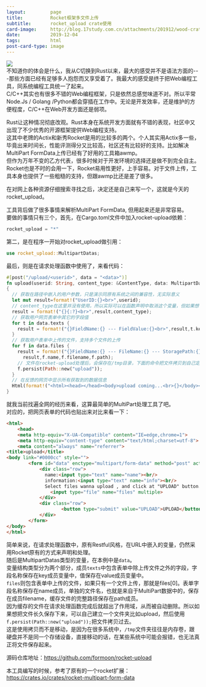```yaml
---
layout:         page
title:          Rocket框架多文件上传
subtitle:       rocket_upload crate使用
card-image:		http://blog.17study.com.cn/attachments/201912/wood-crate.jpg
date:           2019-12-04
tags:           html
post-card-type: image
---
```

![](http://blog.17study.com.cn/attachments/201912/wood-crate.jpg)  
不知道你的体会是什么，我从C切换到Rust以来，最大的感受并不是语法方面的---那些方面已经有足够多人抱怨而又享受着了。我最大的感受是终于把Web编程工具，同系统编程工具统一了起来。  
C/C++其实也有很多不错的Web编程框架，只是依然总感觉味道不对。所以平常Node.Js / Golang /Python都会穿插在工作中。无论是开发效率，还是维护的方便程度，C/C++在Web开发方面还是弱项。  

Rust让这种情况彻底改观。Rust本身在系统开发方面就有不错的表现，社区中又出现了不少优秀的开源框架提供Web编程支持。  
这其中老牌的Actix和新秀Rocket是用的比较多的两个。个人其实用Actix多一些，毕竟出来时间长，性能评测得分又比较高，社区还有比较好的支持。比如解决MultiPart FormData上传已经有了好用的工具箱awmp。  
但作为万年不变的乙方代表，很多时候对于开发环境的选择还是做不到完全自主。Rocket也是不时的会用一下，Rocket易用性更好，上手容易。对于文件上传，工具本身也提供了一些粗糙的支持，但跟awmp比还是差了很多。  

在对网上各种资源仔细搜索寻找之后，决定还是自己来写一个，这就是今天的rocket_upload。  

工具背后做了很多事情来解析MultiPart FormData, 但用起来还是非常容易。  
要做的事情只有三个，首先，在Cargo.toml文件中加入rocket-upload依赖：  
```rust
rocket_upload = "*"
```
第二，是在程序一开始对rocket_upload做引用：  
```rust
use rocket_upload::MultipartDatas;
```
最后，则是在请求处理函数中使用了，来看代码：  
```rust
#[post("/upload/<userid>", data = "<data>")]
fn upload(userid: String, content_type: &ContentType, data: MultipartDatas) -> Html<String>
{
  // 获取在路径中嵌入的用户参数，只是演示同原有系统之间的兼容性，无实际意义
  let mut result=format!("UserID:{}<br>",userid);
  // content_type在这里并没有使用，所以实际可以在函数声明中取消这个变量，但如果想了解MultiPart的更多信息，还是可以用
  result = format!("{}{:?}<br>",result,content_type);
  // 获取用户网页表单中其它的字段值
  for t in data.texts {
    result = format!("{}FieldName:{} --- FieldValue:{}<br>",result,t.key,t.value);
  }
  // 获取用户表单中上传的文件，支持多个文件的上传
  for f in data.files {
    result = format!("{}FieldName:{} --- FileName:{} --- StoragePath:{}<br>",
      result,f.name,f.filename,f.path);
    // 文件在rocket-upload处理后，会保存在/tmp目录，下面的命令把文件拷贝到自己定义的上传文件夹
    f.persist(Path::new("upload"));
  }
  // 在反馈的网页中显示所有获取到的数据信息
  Html(format!("<html><head></head><body>upload coming...<br>{}</body></html>",result))
}
```
就我当前找遍全网的经历来看，这算最简单的MultiPart处理工具了吧。  
对应的，把网页表单的代码也贴出来对比来看一下：  
```html
<html>
    <head>
    <meta http-equiv="X-UA-Compatible" content="IE=edge,chrome=1">
    <meta http-equiv="content-type" content="text/html;charset=utf-8">
    <meta content="always" name="referrer">
<title>upload</title>
<body link="#0000cc" style="">
        <form id="data" enctype="multipart/form-data" method="post" action="/upload/334445566">
            <div class="row">
              name:<input type="text" name="name"><br/>
              information:<input type="text" name="info"><br/>
              Select files wanna upload , and click at "UPLOAD" button.<br /><br/>
                <input type="file" name="files" multiple>
            </div>
            <div class="row">
                    <button type="submit" value="UPLOAD">UPLOAD</button>
            </div>
        </form>
</body>
</html>
```
简单来说，在请求处理函数中，原有Restful风格，在URL中嵌入的变量，仍然采用Rocket原有的方式来声明和处理。  
随后是MultipartDatas类型的变量，在本例中是`data`。  
变量结构类型分为两个部分，成员`texts`中包含表单中除上传文件之外的字段，字段名称保存在key成员变量中，值保存在value成员变量中。  
`files`则包含表单中上传的文件，如果只有一个文件上传，那就是files[0]。表单字段名称保存在name成员，单独的文件名，也就是来自于MultiPart数据中的，保存在成员filename，缓存文件的完整路径保存在path成员。  
因为缓存的文件在请求处理函数完成后就超出了作用域，从而被自动删除。所以如果想把文件长久保存下来，可以自己建立一个文件夹比如upload，然后使用`f.persist(Path::new("upload"));`把文件拷贝过去。  
这是使用拷贝而不是移动，是因为在很多系统中，`/tmp`文件夹往往是内存卷，跟硬盘并不是同一个存储设备，直接移动的话，在某些系统中可能会报错，也无法真正将文件保存起来。  

源码仓库地址：<https://github.com/formoon/rocket-upload>  

本工具编写的时候，参考了原有的一个rocket扩展：<https://crates.io/crates/rocket-multipart-form-data>  

